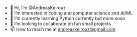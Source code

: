 - 👋 Hi, I’m @AndreasKeirouz
- 👀 I’m interested in coding and computer science and AI/ML
- 🌱 I’m currently learning Python currently but more soon
- 💞️ I’m looking to collaborate on fun small projects
- 📫 How to reach me at andreaskeirouz@gmail.com

<!---
AndreasKeirouz/AndreasKeirouz is a ✨ special ✨ repository because its `README.md` (this file) appears on your GitHub profile.
You can click the Preview link to take a look at your changes.
--->

